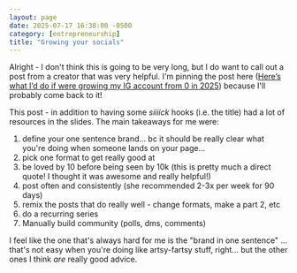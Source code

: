 ```yaml
---
layout: page
date: 2025-07-17 16:38:00 -0500
category: [entrepreneurship]
title: "Growing your socials"
---
```

Alright - I don't think this is going to be very long, but I do want to call out a post from a creator that was very helpful. I'm pinning the post here ([Here’s what I’d do if were growing my IG account from 0 in 2025](https://www.instagram.com/p/DLz0hiFtRQZ/?igsh=MWN4Y2w4ejhhbWYwZw%3D%3D)) because I'll probably come back to it!

This post - in addition to having some _siiiick_ hooks (i.e. the title) had a lot of resources in the slides. The main takeaways for me were:
1) define your one sentence brand... bc it should be really clear what you're doing when someone lands on your page... 
2) pick one format to get really good at
3) be loved by 10 before being seen by 10k (this is pretty much a direct quote! I thought it was awesome and really helpful!)
4) post often and consistently (she recommended 2-3x per week for 90 days)
5) remix the posts that do really well - change formats, make a part 2, etc
6) do a recurring series
7) Manually build community (polls, dms, comments)

I feel like the one that's always hard for me is the "brand in one sentence" ... that's not easy when you're doing like artsy-fartsy stuff, right... but the other ones I think _are_ really good advice. 